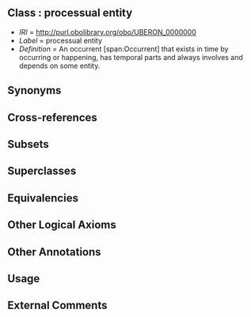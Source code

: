 
## Class : processual entity

 * *IRI* = http://purl.obolibrary.org/obo/UBERON_0000000
 * *Label* = processual entity
 * *Definition* = An occurrent [span:Occurrent] that exists in time by occurring or happening, has temporal parts and always involves and depends on some entity.

## Synonyms


## Cross-references


## Subsets


## Superclasses


## Equivalencies


## Other Logical Axioms


## Other Annotations


## Usage


## External Comments

